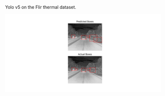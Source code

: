 Yolo v5 on the Flir thermal dataset.

![hello](/run_experiment/car_and_others/pred_pngs/result.png) 
